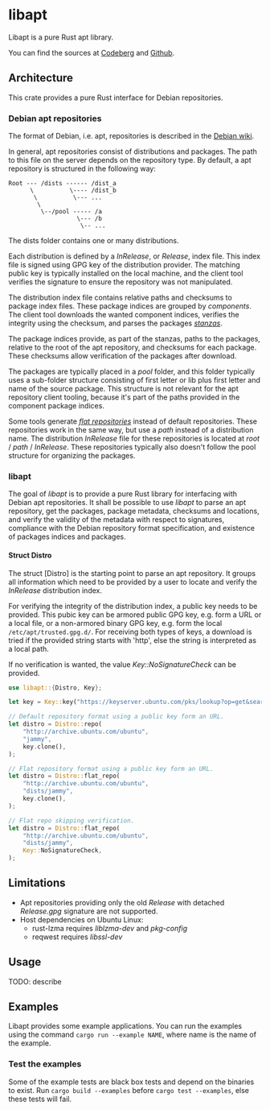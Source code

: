# libapt

Libapt is a pure Rust apt library.

You can find the sources at [Codeberg](https://codeberg.org/tomirgang/libapt) and [Github](https://github.com/lts-linux/libapt).

## Architecture

This crate provides a pure Rust interface for Debian repositories.

### Debian apt repositories

The format of Debian, i.e. apt, repositories is described in the [Debian wiki](https://wiki.debian.org/DebianRepository/Format#Debian_Repository_Format).

In general, apt repositories consist of distributions and packages.
The path to this file on the server depends on the repository type.
By default, a apt repository is structured in the following way:

```plain
Root --- /dists ------ /dist_a
      \          \---- /dist_b
       \          \--- ...
        \
         \--/pool ----- /a
                   \--- /b                  
                    \-- ...
```

The dists folder contains one or many distributions.

Each distribution is defined by a _InRelease_, or _Release_, index file.
This index file is signed using GPG key of the distribution provider.
The matching public key is typically installed on the local machine,
and the client tool verifies the signature to ensure the repository was not manipulated.

The distribution index file contains relative paths and checksums to package index files.
These package indices are grouped by _components_.
The client tool downloads the wanted component indices,
verifies the integrity using the checksum,
and parses the packages _[stanzas](https://wiki.debian.org/DebianRepository/Format#A.22Packages.22_Indices)_.

The package indices provide, as part of the stanzas, paths to the packages,
relative to the root of the apt repository, and checksums for each package.
These checksums allow verification of the packages after download.

The packages are typically placed in a _pool_ folder,
and this folder typically uses a sub-folder structure consisting of
first letter or lib plus first letter and name of the source package.
This structure is not relevant for the apt repository client tooling,
because it's part of the paths provided in the component package indices.

Some tools generate _[flat repositories](https://wiki.debian.org/DebianRepository/Format#Flat_Repository_Format)_ instead of default repositories. 
These repositories work in the same way, but use a _path_ instead of a distribution name.
The distribution _InRelease_ file for these repositories is located at _root_ / _path_ / _InRelease_.
These repositories typically also doesn't follow the pool structure for organizing the packages.

### libapt

The goal of _libapt_ is to provide a pure Rust library for interfacing with Debian apt repositories.
It shall be possible to use _libapt_ to parse an apt repository,
get the packages, package metadata, checksums and locations,
and verify the validity of the metadata with respect to
signatures, compliance with the Debian repository format specification,
and existence of packages indices and packages.

#### Struct Distro

The struct [Distro] is the starting point to parse an apt repository.
It groups all information which need to be provided by a user to locate
and verify the _InRelease_ distribution index.

For verifying the integrity of the distribution index, a public key
needs to be provided. This pubic key can be armored public GPG key,
e.g. form a URL or a local file, or a non-armored binary GPG key,
e.g. form the local `/etc/apt/trusted.gpg.d/`.
For receiving both types of keys, a download is tried if the provided string starts with 'http',
else the string is interpreted as a local path.

If no verification is wanted, the value _Key::NoSignatureCheck_ can be provided.

```rust
use libapt::{Distro, Key};

let key = Key::key("https://keyserver.ubuntu.com/pks/lookup?op=get&search=0xba6932366a755776");

// Default repository format using a public key form an URL.
let distro = Distro::repo(
    "http://archive.ubuntu.com/ubuntu",
    "jammy",
    key.clone(),
);

// Flat repository format using a public key form an URL.
let distro = Distro::flat_repo(
    "http://archive.ubuntu.com/ubuntu",
    "dists/jammy",
    key.clone(),
);

// Flat repo skipping verification.
let distro = Distro::flat_repo(
    "http://archive.ubuntu.com/ubuntu",
    "dists/jammy",
    Key::NoSignatureCheck,
);
```

## Limitations

- Apt repositories providing only the old _Release_ with detached _Release.gpg_ signature are not supported.
- Host dependencies on Ubuntu Linux:
    - rust-lzma requires _liblzma-dev_ and _pkg-config_
    - reqwest requires _libssl-dev_

## Usage

TODO: describe

## Examples

Libapt provides some example applications.
You can run the examples using the command `cargo run --example NAME`,
where name is the name of the example.

### Test the examples

Some of the example tests are black box tests and depend on the binaries to exist.
Run `cargo build --examples` before `cargo test --examples`, else these tests will fail.
